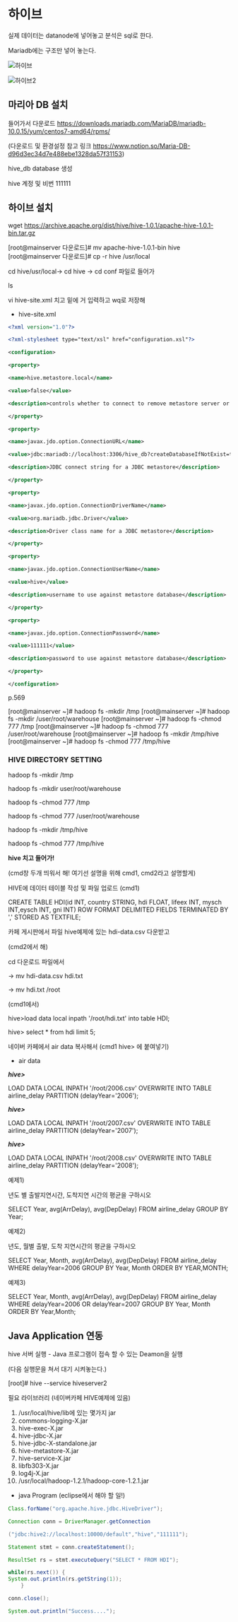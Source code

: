 # 하이브

실제 데이터는 datanode에 넣어놓고 분석은 sql로 한다.

Mariadb에는 구조만 넣어 놓는다.

![하이브](md-images/%ED%95%98%EC%9D%B4%EB%B8%8C.PNG)

![하이브2](md-images/%ED%95%98%EC%9D%B4%EB%B8%8C2.PNG)

## 마리아 DB 설치

들어가서 다운로드 https://downloads.mariadb.com/MariaDB/mariadb-10.0.15/yum/centos7-amd64/rpms/

(다운로드 및 환경설정 참고 링크 https://www.notion.so/Maria-DB-d96d3ec34d7e488ebe1328da57f31153)

hive_db database 생성

hive 계정 및 비번 111111

## 하이브 설치

wget https://archive.apache.org/dist/hive/hive-1.0.1/apache-hive-1.0.1-bin.tar.gz

[root@mainserver 다운로드]# mv apache-hive-1.0.1-bin hive [root@mainserver 다운로드]# cp -r hive /usr/local

cd hive/usr/local→ cd hive → cd conf 파일로 들어가

ls

vi hive-site.xml 치고 밑에 거 입력하고 wq로 저장해

- hive-site.xml

```xml
<?xml version="1.0"?>

<?xml-stylesheet type="text/xsl" href="configuration.xsl"?>

<configuration>

<property>

<name>hive.metastore.local</name>

<value>false</value>

<description>controls whether to connect to remove metastore server or open a new metastore server in Hive Client JVM</description>

</property>

<property>

<name>javax.jdo.option.ConnectionURL</name>

<value>jdbc:mariadb://localhost:3306/hive_db?createDatabaseIfNotExist=true</value>

<description>JDBC connect string for a JDBC metastore</description>

</property>

<property>

<name>javax.jdo.option.ConnectionDriverName</name>

<value>org.mariadb.jdbc.Driver</value>

<description>Driver class name for a JDBC metastore</description>

</property>

<property>

<name>javax.jdo.option.ConnectionUserName</name>

<value>hive</value>

<description>username to use against metastore database</description>

</property>

<property>

<name>javax.jdo.option.ConnectionPassword</name>

<value>111111</value>

<description>password to use against metastore database</description>

</property>

</configuration>
```

p.569

[root@mainserver ~]# hadoop fs -mkdir /tmp [root@mainserver ~]# hadoop fs -mkdir /user/root/warehouse [root@mainserver ~]# hadoop fs -chmod 777 /tmp [root@mainserver ~]# hadoop fs -chmod 777 /user/root/warehouse [root@mainserver ~]# hadoop fs -mkdir /tmp/hive [root@mainserver ~]# hadoop fs -chmod 777 /tmp/hive

### HIVE DIRECTORY SETTING

hadoop fs -mkdir /tmp

hadoop fs -mkdir user/root/warehouse

hadoop fs -chmod 777 /tmp

hadoop fs -chmod 777 /user/root/warehouse

hadoop fs -mkdir /tmp/hive

hadoop fs -chmod 777 /tmp/hive

**hive 치고 들어가!**

(cmd창 두개 띄워서 해! 여기선 설명을 위해 cmd1, cmd2라고 설명할게)

HIVE에 데이터 테이블 작성 및 파일 업로드 (cmd1)

CREATE TABLE HDI(id INT, country STRING, hdi FLOAT, lifeex INT, mysch INT,eysch INT, gni INT) ROW FORMAT DELIMITED FIELDS TERMINATED BY ',' STORED AS TEXTFILE;

카페 게시판에서 파일 hive예제에 있는 hdi-data.csv 다운받고

(cmd2에서 해)

cd 다운로드 파일에서

→ mv hdi-data.csv hdi.txt

→ mv hdi.txt /root

(cmd1에서)

hive>load data local inpath '/root/hdi.txt' into table HDI;

hive> select * from hdi limit 5;

네이버 카페에서 air data 복사해서 (cmd1 hive> 에 붙여넣기)

- air data

***hive>***

LOAD DATA LOCAL INPATH '/root/2006.csv' OVERWRITE INTO TABLE airline_delay PARTITION (delayYear='2006');

***hive>***

LOAD DATA LOCAL INPATH '/root/2007.csv' OVERWRITE INTO TABLE airline_delay PARTITION (delayYear='2007');

***hive>***

LOAD DATA LOCAL INPATH '/root/2008.csv' OVERWRITE INTO TABLE airline_delay PARTITION (delayYear='2008');

예제1)

년도 별 출발지연시간, 도착지연 시간의 평균을 구하시오

SELECT Year, avg(ArrDelay), avg(DepDelay) FROM airline_delay GROUP BY Year;

예제2)

년도, 월별 출발, 도착 지연시간의 평균을 구하시오

SELECT Year, Month, avg(ArrDelay), avg(DepDelay) FROM airline_delay WHERE delayYear=2006 GROUP BY Year, Month ORDER BY YEAR,MONTH;

예제3)

SELECT Year, Month, avg(ArrDelay), avg(DepDelay) FROM airline_delay WHERE delayYear=2006 OR delayYear=2007 GROUP BY Year, Month ORDER BY Year,Month;



## Java Application 연동

hive 서버 실행 - Java 프로그램이 접속 할 수 있는 Deamon을 실행

(다음 실행문을 쳐서 대기 시켜놓는다.)

[root]# hive --service hiveserver2

필요 라이브러리 (네이버카페 HIVE예제에 있음)

1. /usr/local/hive/lib에 있는 몇가지 jar
2. commons-logging-X.jar
3. hive-exec-X.jar
4. hive-jdbc-X.jar
5. hive-jdbc-X-standalone.jar
6. hive-metastore-X.jar
7. hive-service-X.jar
8. libfb303-X.jar
9. log4j-X.jar
10. /usr/local/hadoop-1.2.1/hadoop-core-1.2.1.jar



* java Program (eclipse에서 해야 할 일!)

```java
Class.forName("org.apache.hive.jdbc.HiveDriver");

Connection conn = DriverManager.getConnection

("jdbc:hive2://localhost:10000/default","hive","111111");

Statement stmt = conn.createStatement();

ResultSet rs = stmt.executeQuery("SELECT * FROM HDI");

while(rs.next()) { 
System.out.println(rs.getString(1));
    }

conn.close();

System.out.println("Success....");
```

